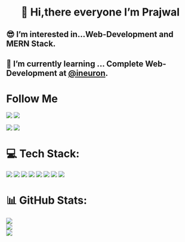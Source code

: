 <h1 align='center'>
 👋 Hi,there everyone I’m Prajwal
</h1>

## :sunglasses: I’m interested in...**Web-Development and MERN Stack.**
## 🌱 I’m currently learning ... Complete Web-Development at [@ineuron](https://ineuron.ai/ "LCO HOME").
 
# Follow Me

[ <img src= "https://img.shields.io/badge/Twitter-1DA1F2?style=for-the-badge&logo=twitter&logoColor=white" />](https://twitter.com/zingareprajwal) 
[ <img src= "https://img.shields.io/badge/Instagram-E4405F?style=for-the-badge&logo=instagram&logoColor=white" />](https://www.instagram.com/peaceful_coder/)

[ <img src= "https://img.shields.io/badge/LinkedIn-0077B5?style=for-the-badge&logo=linkedin&logoColor=white" />](https://www.linkedin.com/in/prajwal-zingare-a022a8169/) 
[ <img src= "https://img.shields.io/badge/Hashnode-2962FF?style=for-the-badge&logo=hashnode&logoColor=white" />](https://prajwalzingare.hashnode.dev/) 

# 💻 Tech Stack:
[ <img src= "https://img.shields.io/badge/HTML5-E34F26?style=for-the-badge&logo=html5&logoColor=white" />]() 
[ <img src= "https://img.shields.io/badge/CSS3-1572B6?style=for-the-badge&logo=css3&logoColor=white" />]() 
[ <img src= "https://img.shields.io/badge/JavaScript-323330?style=for-the-badge&logo=javascript&logoColor=F7DF1E" />]() 
[ <img src= "https://img.shields.io/badge/Bootstrap-563D7C?style=for-the-badge&logo=bootstrap&logoColor=white" />]() 
[ <img src= "https://img.shields.io/badge/Tailwind_CSS-38B2AC?style=for-the-badge&logo=tailwind-css&logoColor=white" />]() 
[ <img src= "https://img.shields.io/badge/React-20232A?style=for-the-badge&logo=react&logoColor=61DAFB" />]() 
[ <img src= "https://img.shields.io/badge/Express.js-000000?style=for-the-badge&logo=express&logoColor=white" />]() 
[ <img src= "https://img.shields.io/badge/MongoDB-4EA94B?style=for-the-badge&logo=mongodb&logoColor=white" />]() 

# 📊 GitHub Stats:
![](https://github-readme-stats.vercel.app/api?username=prajwalzingare&theme=nightowl&hide_border=false&include_all_commits=true&count_private=true)<br/>
![](https://github-readme-streak-stats.herokuapp.com/?user=prajwalzingare&theme=nightowl&hide_border=false)<br/>
![](https://github-readme-stats.vercel.app/api/top-langs/?username=prajwalzingare&theme=nightowl&hide_border=false&include_all_commits=true&count_private=true&layout=compact)
